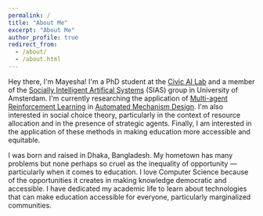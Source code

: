 ```yaml
---
permalink: /
title: "About Me"
excerpt: "About Me"
author_profile: true
redirect_from: 
  - /about/
  - /about.html
---
```

Hey there, I'm Mayesha! I'm a PhD student at the [Civic AI Lab](https://www.civic-ai.nl/) and a member of the [Socially Intelligent Artifical Systems](https://www.sias-uva.nl/) (SIAS) group in University of Amsterdam. I'm currently researching the application of [Multi-agent Reinforcement Learning](http://www.busoniu.net/files/papers/marl_chapter_springer.pdf) in [Automated Mechanism Design](https://www.cs.cmu.edu/~sandholm/amd_overview.cp03.pdf). I'm also interested in social choice theory, particularly in the context of resource allocation and in the presence of strategic agents. Finally, I am interested in the application of these methods in making education more accessible and equitable.

I was born and raised in Dhaka, Bangladesh. My hometown has many problems but none perhaps so cruel as the inequality of opportunity — particularly when it comes to education. I love Computer Science because of the opportunities it creates in making knowledge democratic and accessible. I have dedicated my academic life to learn about technologies that can make education accessible for everyone, particularly marginalized communities. 
